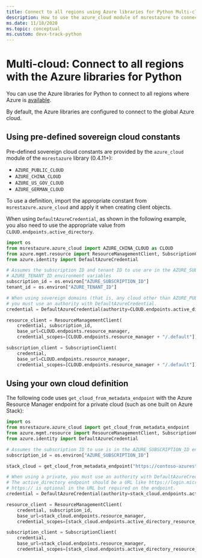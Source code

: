 ```yaml
---
title: Connect to all regions using Azure libraries for Python Multi-cloud 
description: How to use the azure_cloud module of msrestazure to connect to Azure in different sovereign regions
ms.date: 11/18/2020
ms.topic: conceptual
ms.custom: devx-track-python
---
```


# Multi-cloud: Connect to all regions with the Azure libraries for Python

You can use the Azure libraries for Python to connect to all regions where Azure is [available](https://azure.microsoft.com/regions/services).

By default, the Azure libraries are configured to connect to the global Azure cloud.

## Using pre-defined sovereign cloud constants

Pre-defined sovereign cloud constants are provided by the `azure_cloud` module of the `msrestazure` library (0.4.11+):

- `AZURE_PUBLIC_CLOUD`
- `AZURE_CHINA_CLOUD`
- `AZURE_US_GOV_CLOUD`
- `AZURE_GERMAN_CLOUD`

To use a definition, import the appropriate constant from `msrestazure.azure_cloud` and apply it when creating client objects. 

When using `DefaultAzureCredential`, as shown in the following example, you also need to use the appropriate value from `CLOUD.endpoints.active_directory`.

```python
import os
from msrestazure.azure_cloud import AZURE_CHINA_CLOUD as CLOUD
from azure.mgmt.resource import ResourceManagementClient, SubscriptionClient
from azure.identity import DefaultAzureCredential

# Assumes the subscription ID and tenant ID to use are in the AZURE_SUBSCRIPTION_ID,
# AZURE_TENANT_ID environment variables
subscription_id = os.environ["AZURE_SUBSCRIPTION_ID"]
tenant_id = os.environ["AZURE_TENANT_ID"]

# When using sovereign domains (that is, any cloud other than AZURE_PUBLIC_CLOUD),
# you must use an authority with DefaultAzureCredential.
credential = DefaultAzureCredential(authority=CLOUD.endpoints.active_directory, tenant_id=tenant_id)

resource_client = ResourceManagementClient(
    credential, subscription_id,
    base_url=CLOUD.endpoints.resource_manager,
    credential_scopes=[CLOUD.endpoints.resource_manager + "/.default"])

subscription_client = SubscriptionClient(
    credential,
    base_url=CLOUD.endpoints.resource_manager,
    credential_scopes=[CLOUD.endpoints.resource_manager + "/.default"])
```
  
## Using your own cloud definition

The following code uses `get_cloud_from_metadata_endpoint` with the Azure Resource Manager endpoint for a private cloud (such as one built on Azure Stack):

```python
import os
from msrestazure.azure_cloud import get_cloud_from_metadata_endpoint
from azure.mgmt.resource import ResourceManagementClient, SubscriptionClient
from azure.identity import DefaultAzureCredential

# Assumes the subscription ID to use is in the AZURE_SUBSCRIPTION_ID environment variable
subscription_id = os.environ["AZURE_SUBSCRIPTION_ID"]

stack_cloud = get_cloud_from_metadata_endpoint("https://contoso-azurestack-arm-endpoint.com")

# When using a private, you must use an authority with DefaultAzureCredential.
# The active_directory endpoint should be a URL like https://login.microsoftonline.com.
# https:// is optional in the URL but required on the endpoint.
credential = DefaultAzureCredential(authority=stack_cloud.endpoints.active_directory)

resource_client = ResourceManagementClient(
    credential, subscription_id,
    base_url=stack_cloud.endpoints.resource_manager,
    credential_scopes=[stack_cloud.endpoints.active_directory_resource_id + "/.default"])

subscription_client = SubscriptionClient(
    credential,
    base_url=stack_cloud.endpoints.resource_manager,
    credential_scopes=[stack_cloud.endpoints.active_directory_resource_id + "/.default"])
```
